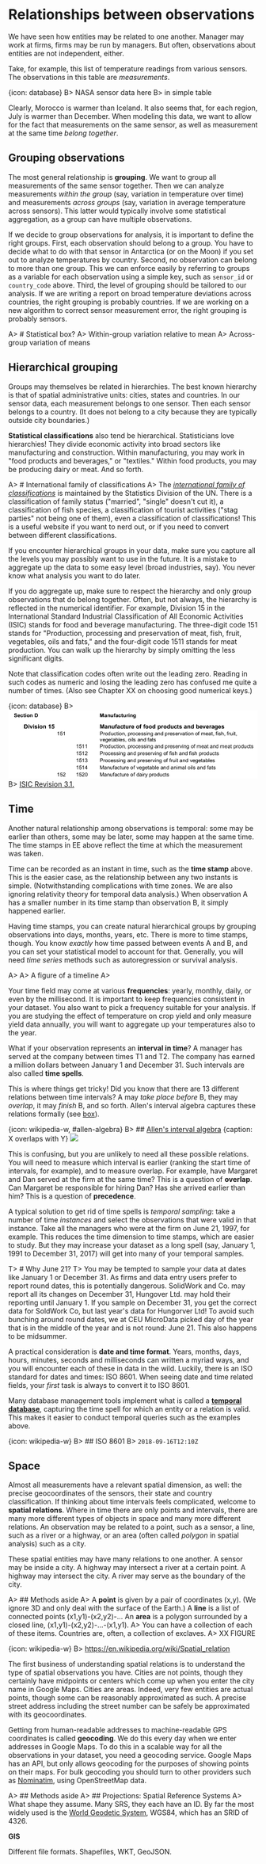 # Relationships between observations

We have seen how entities may be related to one another. Manager may work at firms, firms may be run by managers. But often, observations about entities are not independent, either.

Take, for example, this list of temperature readings from various sensors. The observations in this table are _measurements_. 

{icon: database}
B> NASA sensor data here
B> in simple table

Clearly, Morocco is warmer than Iceland. It also seems that, for each region, July is warmer than December. When modeling this data, we want to allow for the fact that measurements on the same sensor, as well as measurement at the same time _belong together_. 

## Grouping observations

The most general relationship is __grouping__. We want to group all measurements of the same sensor together. Then we can analyze measurements _within the group_ (say, variation in temperature over time) and measurements _across groups_ (say, variation in average temperature across sensors). This latter would typically involve some statistical aggregation, as a group can have multiple observations.

If we decide to group observations for analysis, it is important to define the right groups. First, each observation should belong to a group. You have to decide what to do with that sensor in Antarctica (or on the Moon) if you set out to analyze temperatures by country. Second, no observation can belong to more than one group. This we can enforce easily by referring to groups as a variable for each observation using a simple key, such as `sensor_id` or `country_code` above. Third, the level of grouping should be tailored to our analysis. If we are writing a report on broad temperature deviations across countries, the right grouping is probably countries. If we are working on a new algorithm to correct sensor measurement error, the right grouping is probably sensors.

A> # Statistical box?
A> Within-group variation relative to mean
A> Across-group variation of means

## Hierarchical grouping

Groups may themselves be related in hierarchies. The best known hierarchy is that of spatial administrative units: cities, states and countries. In our sensor data, each measurement belongs to one sensor. Then each sensor belongs to a country. (It does not belong to a city because they are typically outside city boundaries.) 

__Statistical classifications__ also tend be hierarchical. Statisticians love hierarchies! They divide economic activity into broad sectors like manufacturing and construction. Within manufacturing, you may work in "food products and beverages," or "textiles." Within food products, you may be producing dairy or meat. And so forth.

A> # International family of classifications
A> The [_international family of classifications_](https://unstats.un.org/unsd/classifications/Family/ListByDomain#2) is maintained by the Statistics Division of the UN. There is a classification of family status ("married", "single" doesn't cut it), a classification of fish species, a classification of tourist activities ("stag parties" not being one of them), even a classification of classifications! This is a useful website if you want to nerd out, or if you need to convert between different classifications.

If you encounter hierarchical groups in your data, make sure you capture all the levels you may possibly want to use in the future. It is a mistake to aggregate up the data to some easy level (broad industries, say). You never know what analysis you want to do later.

If you do aggregate up, make sure to respect the hierarchy and only group observations that do belong together. Often, but not always, the hierarchy is reflected in the numerical identifier. For example, Division 15 in the International Standard Industrial Classification of All Economic Activities
(ISIC) stands for food and beverage manufacturing. The three-digit code 151 stands for "Production, processing and preservation of meat, fish, fruit, vegetables, oils and fats," and the four-digit code 1511 stands for meat production. You can walk up the hierarchy by simply omitting the less significant digits.
 

Note that classification codes often write out the leading zero. Reading in such codes as numeric and losing the leading zero has confused me quite a number of times. (Also see Chapter XX on choosing good numerical keys.)

{icon: database}
B> ![A part of food and beverage manufacturing](images/isic-example.png)
B> [ISIC Revision 3.1.](https://unstats.un.org/unsd/statcom/doc02/isic.pdf)

## Time

Another natural relationship among observations is temporal: some may be earlier than others, some may be later, some may happen at the same time. The time stamps in EE above reflect the time at which the measurement was taken.

Time can be recorded as an instant in time, such as the __time stamp__ above. This is the easier case, as the relationship between any two instants is simple. (Notwithstanding complications with time zones. We are also ignoring relativity theory for temporal data analysis.) When observation A has a smaller number in its time stamp than observation B, it simply happened earlier. 

Having time stamps, you can create natural hierarchical groups by grouping observations into days, months, years, etc. There is more to time stamps, though. You know _exactly_ how time passed between events A and B, and you can set your statistical model to account for that. Generally, you will need _time series_ methods such as autoregression or survival analysis.

A>
A> A figure of a timeline
A>

Your time field may come at various __frequencies__: yearly, monthly, daily, or even by the millisecond. It is important to keep frequencies consistent in your dataset. You also want to pick a frequency suitable for your analysis. If you are studying the effect of temperature on crop yield and only measure yield data annually, you will want to aggregate up your temperatures also to the year.

What if your observation represents an __interval in time__? A manager has served at the company between times T1 and T2. The company has earned a million dollars between January 1 and December 31. Such intervals are also called __time spells__.

This is where things get tricky! Did you know that there are 13 different relations between time intervals? A may _take place before_ B, they may _overlap_, it may _finish_ B, and so forth. Allen's interval algebra captures these relations formally (see [box](#allen-algebra)). 

{icon: wikipedia-w, #allen-algebra}
B> ## [Allen's interval algebra](https://en.wikipedia.org/wiki/Allen%27s_interval_algebra)
{caption: X overlaps with Y}
![](https://en.wikipedia.org/wiki/Allen%27s_interval_algebra#/media/File:Allen_calculus_overlap.png)

This is confusing, but you are unlikely to need all these possible relations. You will need to measure which interval is earlier (ranking the start time of intervals, for example), and to measure overlap. For example, have Margaret and Dan served at the firm at the same time? This is a question of __overlap__. Can Margaret be responsible for hiring Dan? Has she arrived earlier than him? This is a question of __precedence__.

A typical solution to get rid of time spells is _temporal sampling_: take a number of time _instances_ and select the observations that were valid in that instance. Take all the managers who were at the firm on June 21, 1997, for example. This reduces the time dimension to time stamps, which are easier to study. But they may increase your dataset as a long spell (say, January 1, 1991 to December 31, 2017) will get into many of your temporal samples.

T> # Why June 21?
T> You may be tempted to sample your data at dates like January 1 or December 31. As firms and data entry users prefer to report round dates, this is potentially dangerous. SolidWork and Co. may report all its changes on December 31, Hungover Ltd. may hold their reporting until January 1. If you sample on December 31, you get the correct data for SoldWork Co, but last year's data for Hungorver Ltd! To avoid such bunching around round dates, we at CEU MicroData picked day of the year that is in the middle of the year and is not round: June 21. This also happens to be midsummer.

A practical consideration is __date and time format__. Years, months, days, hours, minutes, seconds and milliseconds can written a myriad ways, and you will encounter each of these in data in the wild. Luckily, there is an ISO standard for dates and times: ISO 8601. When seeing date and time related fields, your _first_ task is always to convert it to ISO 8601.

Many database management tools implement what is called a [__temporal database__](https://en.wikipedia.org/wiki/Temporal_database), capturing the time spell for which an entity or a relation is valid. This makes it easier to conduct temporal queries such as the examples above.

{icon: wikipedia-w}
B> ## ISO 8601
B> `2018-09-16T12:10Z`


## Space

Almost all measurements have a relevant spatial dimension, as well: the precise geocoordinates of the sensors, their state and country classification. If thinking about time intervals feels complicated, welcome to __spatial relations__. Where in time there are only points and intervals, there are many more different types of objects in space and many more different relations. An observation may be related to a point, such as a sensor, a line, such as a river or a highway, or an area (often called _polygon_ in spatial analysis) such as a city.

These spatial entities may have many relations to one another. A sensor may be inside a city. A highway may intersect a river at a certain point. A highway may intersect the city. A river may serve as the boundary of the city.

A> ## Methods aside
A> A __point__ is given by a pair of coordinates (x,y). (We ignore 3D and only deal with the surface of the Earth.) A __line__ is a list of connected points (x1,y1)-(x2,y2)-... An __area__ is a polygon surrounded by a closed line, (x1,y1)-(x2,y2)-...-(x1,y1).
A> You can have a collection of each of these items. Countries are, often, a collection of exclaves.
A> XX FIGURE

{icon: wikipedia-w}
B> https://en.wikipedia.org/wiki/Spatial_relation

The first business of understanding spatial relations is to understand the type of spatial observations you have. Cities are not points, though they certainly have midpoints or centers which come up when you enter the city name in Google Maps. Cities are areas. Indeed, very few entities are actual points, though some can be reasonably approximated as such. A precise street address including the street number can be safely be approximated with its geocoordinates. 

Getting from human-readable addresses to machine-readable GPS coordinates is called __geocoding__. We do this every day when we enter addresses in Google Maps. To do this in a scalable way for all the observations in your dataset, you need a geocoding service. Google Maps has an API, but only allows geocoding for the purposes of showing points on their maps. For bulk geocoding you should turn to other providers such as [Nominatim](https://nominatim.openstreetmap.org/), using OpenStreetMap data.

A> ## Methods aside
A> ## Projections: Spatial Reference Systems
A> What shape they assume. Many SRS, they each have an ID. By far the most widely used is the [World Geodetic System](https://en.wikipedia.org/wiki/World_Geodetic_System#WGS84), WGS84, which has an SRID of 4326.

__GIS__

Different file formats. Shapefiles, WKT, GeoJSON.